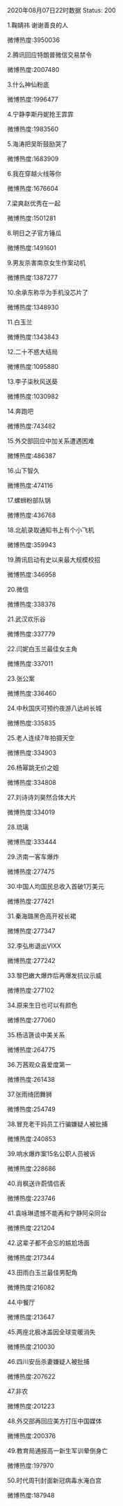 2020年08月07日22时数据
Status: 200

1.鞠婧祎 谢谢善良的人

微博热度:3950036

2.腾讯回应特朗普微信交易禁令

微博热度:2007480

3.什么神仙粉底

微博热度:1996477

4.宁静李斯丹妮抢王霏霏

微博热度:1983560

5.海涛把吴昕鼓励哭了

微博热度:1683909

6.我在穿越火线等你

微博热度:1676604

7.梁爽赵优秀在一起

微博热度:1501281

8.明日之子官方锤瓜

微博热度:1491601

9.男友杀害南京女生作案动机

微博热度:1387277

10.余承东称华为手机没芯片了

微博热度:1348930

11.白玉兰

微博热度:1343843

12.二十不惑大结局

微博热度:1095880

13.李子柒秋风送葵

微博热度:1030982

14.奔跑吧

微博热度:743482

15.外交部回应中加关系遭遇困难

微博热度:486387

16.山下智久

微博热度:474116

17.螺蛳粉部队锅

微博热度:436768

18.北航录取通知书上有个小飞机

微博热度:359943

19.腾讯启动有史以来最大规模校招

微博热度:346958

20.微信

微博热度:338378

21.武汉欢乐谷

微博热度:337779

22.闫妮白玉兰最佳女主角

微博热度:337011

23.张公案

微博热度:336460

24.中秋国庆可预约夜游八达岭长城

微博热度:335835

25.老人连续7年拍摄天空

微博热度:334903

26.杨幂跳无价之姐

微博热度:334808

27.刘诗诗刘昊然合体大片

微博热度:334019

28.琉璃

微博热度:333444

29.济南一客车爆炸

微博热度:277475

30.中国人均国民总收入首破1万美元

微博热度:277421

31.秦海璐黑色高开衩长裙

微博热度:277347

32.李弘彬退出VIXX

微博热度:277242

33.黎巴嫩大爆炸后再爆发抗议示威

微博热度:277102

34.原来生日也可以有颜色

微博热度:277060

35.杨洁篪谈中美关系

微博热度:264775

36.万茜观众喜爱度第一

微博热度:261438

37.张雨绮团舞狮

微博热度:254749

38.冒充老干妈员工行骗嫌疑人被批捕

微博热度:240853

39.响水爆炸案15名公职人员被诉

微博热度:228686

40.肖枫送许蔚情侣表

微博热度:223746

41.袁咏琳遗憾不能再和宁静阿朵同台

微博热度:221204

42.这辈子都不会忘的尴尬场面

微博热度:217344

43.田雨白玉兰最佳男配角

微博热度:216082

44.中餐厅

微博热度:213647

45.两座北极冰盖因全球变暖消失

微博热度:210030

46.四川安岳杀妻嫌疑人被批捕

微博热度:207622

47.非农

微博热度:201223

48.外交部再回应美方打压中国媒体

微博热度:200376

49.教育局通报高一新生军训晕倒身亡

微博热度:197970

50.时代周刊封面新冠病毒水淹白宫

微博热度:187948


